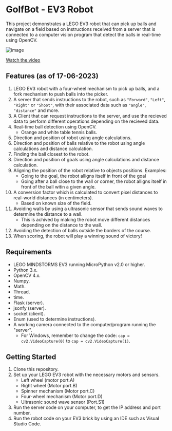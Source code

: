 # GolfBot - EV3 Robot
This project demonstrates a LEGO EV3 robot that can pick up balls and navigate on a field based on instructions received from a server that is connected to a computer vision program that detect the balls in real-time using OpenCV.

![image](https://github.com/yukarasan/GolfBot/assets/91070526/83d72d65-f643-4df9-baf5-bb2a690b9393)

[Watch the video](https://www.youtube.com/watch?v=your-video-id)


## Features (as of 17-06-2023)

1. LEGO EV3 robot with a four-wheel mechanism to pick up balls, and a fork mechanism to push balls into the picker. 
2. A server that sends instructions to the robot, such as `"Forward"`, `"Left"`, `"Right"` or `"Shoot"`, with their associated data such as `"angle"`, `"distance"` and more.
3. A Client that can request instructions to the server, and use the recieved data to perform different operations depending on the recieved data. 
4. Real-time ball detection using OpenCV.
   * Orange and white table tennis balls.
5. Direction and position of robot using angle calculations.
6. Direction and position of balls relative to the robot using angle calculations and distance calculation.
7. Finding the ball closest to the robot.
8. Direction and position of goals using angle calculations and distance calculation.
9. Aligning the position of the robot relative to objects positions. Examples: 
   * Going to the goal, the robot alligns itself in front of the goal
   * Going after a ball close to the wall or corner, the robot alligns itself in front of the ball witin a given angle.
10. A conversion factor which is calculated to convert pixel distances to real-world distances (in centimeters).
    * Based on known size of the field.
11. Avoiding walls by using a ultrasonic sensor that sends sound waves to determine the distance to a wall.
    * This is achived by making the robot move different distances depending on the distance to the wall.  
12. Avoiding the detection of balls outside the borders of the course.
13. When scoring, the robot will play a winning sound of victory!

## Requirements

- LEGO MINDSTORMS EV3 running MicroPython v2.0 or higher.
- Python 3.x.
- OpenCV 4.x.
- Numpy.
- Math.
- Thread.
- time.
- Flask (server).
- jsonfy (server).
- socket (client).
- Enum (used to determine instructions).
- A working camera connected to the computer/program running the "server".
   * For Windows, remember to change the code: `cap = cv2.VideoCapture(0)` to `cap = cv2.VideoCapture(1)`.

## Getting Started

1. Clone this repository.
2. Set up your LEGO EV3 robot with the necessary motors and sensors. 
    * Left wheel (motor port.A)
    * Right wheel (Motor port.B)
    * Spinner mechanism (Motor port.C)
    * Four-wheel mechanism (Motor port.D)
    * Ultrasonic sound wave sensor (Port.S1)
4. Run the server code on your computer, to get the IP address and port number. 
5. Run the robot code on your EV3 brick by using an IDE such as Visual Studio Code.
